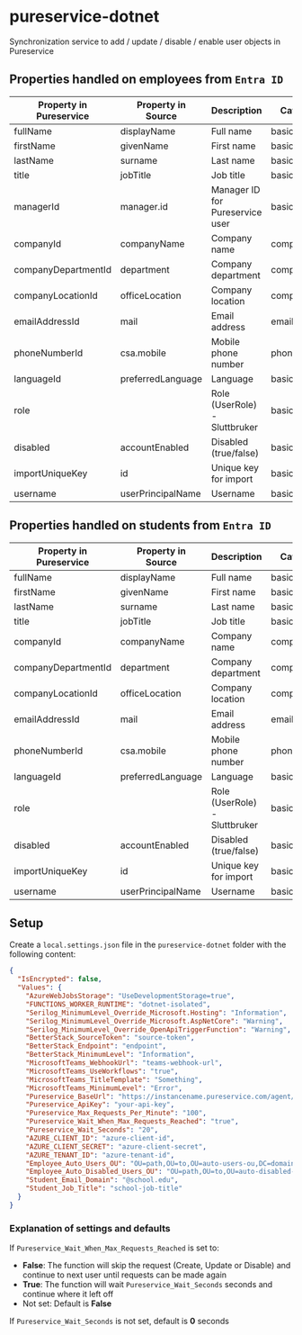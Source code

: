 # pureservice-dotnet

Synchronization service to add / update / disable / enable user objects in Pureservice

## Properties handled on employees from `Entra ID`

| Property in Pureservice | Property in Source | Description                    | Category     | Type   | Default Value |
|------------------------|--------------------|---------------------------------|--------------|--------|---------------|
| fullName               | displayName        | Full name                       | basic        | string | null          |
| firstName              | givenName          | First name                      | basic        | string | null          |
| lastName               | surname            | Last name                       | basic        | string | null          |
| title                  | jobTitle           | Job title                       | basic        | string | null          |
| managerId              | manager.id         | Manager ID for Pureservice user | basic        | int    | null          |
| companyId              | companyName        | Company name                    | company      | int    | null          |
| companyDepartmentId    | department         | Company department              | company      | int    | null          |
| companyLocationId      | officeLocation     | Company location                | company      | int    | null          |
| emailAddressId         | mail               | Email address                   | emailaddress | int    | null          |
| phoneNumberId          | csa.mobile         | Mobile phone number             | phonenumber  | int    | null          |
| languageId             | preferredLanguage  | Language                        | basic        | int    | Norwegian     |
| role                   |                    | Role (UserRole) - Sluttbruker   | basic        | int    | null          |
| disabled               | accountEnabled     | Disabled (true/false)           | basic        | int    | false         |
| importUniqueKey        | id                 | Unique key for import           | basic        | int    | null          |
| username               | userPrincipalName  | Username                        | basic        | int    | null          |

## Properties handled on students from `Entra ID`

| Property in Pureservice | Property in Source | Description                    | Category     | Type   | Default Value |
|------------------------|--------------------|---------------------------------|--------------|--------|---------------|
| fullName               | displayName        | Full name                       | basic        | string | null          |
| firstName              | givenName          | First name                      | basic        | string | null          |
| lastName               | surname            | Last name                       | basic        | string | null          |
| title                  | jobTitle           | Job title                       | basic        | string | null          |
| companyId              | companyName        | Company name                    | company      | int    | null          |
| companyDepartmentId    | department         | Company department              | company      | int    | null          |
| companyLocationId      | officeLocation     | Company location                | company      | int    | null          |
| emailAddressId         | mail               | Email address                   | emailaddress | int    | null          |
| phoneNumberId          | csa.mobile         | Mobile phone number             | phonenumber  | int    | null          |
| languageId             | preferredLanguage  | Language                        | basic        | int    | Norwegian     |
| role                   |                    | Role (UserRole) - Sluttbruker   | basic        | int    | null          |
| disabled               | accountEnabled     | Disabled (true/false)           | basic        | int    | false         |
| importUniqueKey        | id                 | Unique key for import           | basic        | int    | null          |
| username               | userPrincipalName  | Username                        | basic        | int    | null          |

## Setup

Create a `local.settings.json` file in the `pureservice-dotnet` folder with the following content:
```json
{
  "IsEncrypted": false,
  "Values": {
    "AzureWebJobsStorage": "UseDevelopmentStorage=true",
    "FUNCTIONS_WORKER_RUNTIME": "dotnet-isolated",
    "Serilog_MinimumLevel_Override_Microsoft.Hosting": "Information",
    "Serilog_MinimumLevel_Override_Microsoft.AspNetCore": "Warning",
    "Serilog_MinimumLevel_Override_OpenApiTriggerFunction": "Warning",
    "BetterStack_SourceToken": "source-token",
    "BetterStack_Endpoint": "endpoint",
    "BetterStack_MinimumLevel": "Information",
    "MicrosoftTeams_WebhookUrl": "teams-webhook-url",
    "MicrosoftTeams_UseWorkflows": "true",
    "MicrosoftTeams_TitleTemplate": "Something",
    "MicrosoftTeams_MinimumLevel": "Error",
    "Pureservice_BaseUrl": "https://instancename.pureservice.com/agent/api/",
    "Pureservice_ApiKey": "your-api-key",
    "Pureservice_Max_Requests_Per_Minute": "100",
    "Pureservice_Wait_When_Max_Requests_Reached": "true",
    "Pureservice_Wait_Seconds": "20",
    "AZURE_CLIENT_ID": "azure-client-id",
    "AZURE_CLIENT_SECRET": "azure-client-secret",
    "AZURE_TENANT_ID": "azure-tenant-id",
    "Employee_Auto_Users_OU": "OU=path,OU=to,OU=auto-users-ou,DC=domain,DC=something,DC=edu",
    "Employee_Auto_Disabled_Users_OU": "OU=path,OU=to,OU=auto-disabled-users-ou,DC=domain,DC=something,DC=edu",
    "Student_Email_Domain": "@school.edu",
    "Student_Job_Title": "school-job-title"
  }
}
```

### Explanation of settings and defaults

If `Pureservice_Wait_When_Max_Requests_Reached` is set to:<br />
- **False**: The function will skip the request (Create, Update or Disable) and continue to next user until requests can be made again
- **True**: The function will wait `Pureservice_Wait_Seconds` seconds and continue where it left off
- Not set: Default is **False**

If `Pureservice_Wait_Seconds` is not set, default is **0** seconds